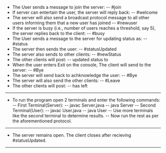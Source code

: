 * The User sends a message to join the server:
	-- #join <username>
* If server can entertain the user, the server will reply back:
	-- #welcome
* The server will also send a broadcast protocol message to all other users 
informing them that a new user has joined
	-- #newuser <username> 
* If the server is busy (i.e., number of users reaches a threshold, say 5), the 
server replies back to the client:
	-- #busy
* The User sends a message to the server for updating status as:
	-- #status <status>
* The server then sends the user:
	-- #statusUpdated
* The server also sends to other clients:
	-- #newStatus <username> <status>
* The other clients will post:
	-- <username> updated status to <status>
* When the user enters Exit on the console, The client will send to the server:
	-- #Bye
* The server will send back to achknowledge the user:
	-- #Bye
* The server will also send the other clients:
	-- #Leave <username>
* The other clients will post:
	-- <username> has left
-----------------------------------------------------------------------------

* To run the program open 2 terminals and enter the following commands:
	-- First Terminal(Server):
		-- javac Server.java
		-- java Server <port number>
	-- Second Terminal(User):
		-- javac User.java
		-- java User <server address> <port number>
	-- Use more terminals like the second terminal to determine results.
	-- Now run the rest as per the aforementioned protocol.
-----------------------------------------------------------------------------

* The server remains open. The client closes after recieving #statusUpdated.

-----------------------------------------------------------------------------